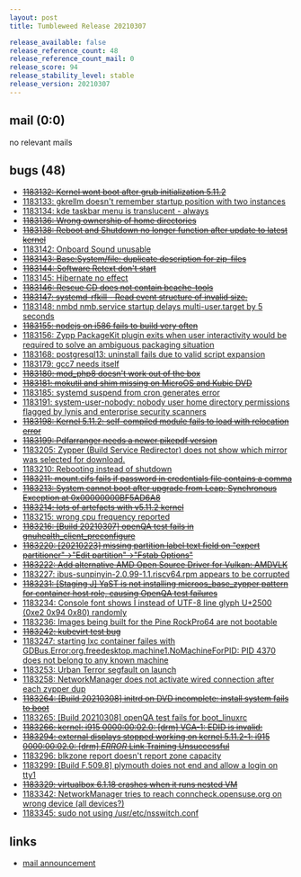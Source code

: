 ```yaml
---
layout: post
title: Tumbleweed Release 20210307

release_available: false
release_reference_count: 48
release_reference_count_mail: 0
release_score: 94
release_stability_level: stable
release_version: 20210307
---
```


## mail (0:0)

no relevant mails

## bugs (48)

<!--more-->

- ~~[1183132: Kernel wont boot after grub initialization 5.11.2](https://bugzilla.opensuse.org/show_bug.cgi?id=1183132)~~
- [1183133: gkrellm doesn't remember startup position with two instances](https://bugzilla.opensuse.org/show_bug.cgi?id=1183133)
- [1183134: kde taskbar menu is translucent - always](https://bugzilla.opensuse.org/show_bug.cgi?id=1183134)
- ~~[1183136: Wrong ownership of home directories](https://bugzilla.opensuse.org/show_bug.cgi?id=1183136)~~
- ~~[1183138: Reboot and Shutdown no longer function after update to latest kernel](https://bugzilla.opensuse.org/show_bug.cgi?id=1183138)~~
- [1183142: Onboard Sound unusable](https://bugzilla.opensuse.org/show_bug.cgi?id=1183142)
- ~~[1183143: Base:System/file: duplicate description for zip-files](https://bugzilla.opensuse.org/show_bug.cgi?id=1183143)~~
- ~~[1183144: Software Retext don't start](https://bugzilla.opensuse.org/show_bug.cgi?id=1183144)~~
- [1183145: Hibernate no effect](https://bugzilla.opensuse.org/show_bug.cgi?id=1183145)
- ~~[1183146: Rescue CD does not contain bcache-tools](https://bugzilla.opensuse.org/show_bug.cgi?id=1183146)~~
- ~~[1183147: systemd-rfkill - Read event structure of invalid size.](https://bugzilla.opensuse.org/show_bug.cgi?id=1183147)~~
- [1183148: nmbd nmb.service startup delays multi-user.target by 5 seconds](https://bugzilla.opensuse.org/show_bug.cgi?id=1183148)
- ~~[1183155: nodejs on i586 fails to build very often](https://bugzilla.opensuse.org/show_bug.cgi?id=1183155)~~
- [1183156: Zypp PackageKit plugin exits when user interactivity would be required to solve an ambiguous packaging situation](https://bugzilla.opensuse.org/show_bug.cgi?id=1183156)
- [1183168: postgresql13: uninstall fails due to valid script expansion](https://bugzilla.opensuse.org/show_bug.cgi?id=1183168)
- [1183179: gcc7 needs itself](https://bugzilla.opensuse.org/show_bug.cgi?id=1183179)
- ~~[1183180: mod_php8 doesn't work out of the box](https://bugzilla.opensuse.org/show_bug.cgi?id=1183180)~~
- ~~[1183181: mokutil and shim missing on MicroOS and Kubic DVD](https://bugzilla.opensuse.org/show_bug.cgi?id=1183181)~~
- [1183185: systemd suspend from cron generates error](https://bugzilla.opensuse.org/show_bug.cgi?id=1183185)
- [1183191: system-user-nobody: nobody user home directory permissions flagged by lynis and enterprise security scanners](https://bugzilla.opensuse.org/show_bug.cgi?id=1183191)
- ~~[1183198: Kernel 5.11.2: self-compiled module fails to load with relocation error](https://bugzilla.opensuse.org/show_bug.cgi?id=1183198)~~
- ~~[1183199: Pdfarranger needs a newer pikepdf version](https://bugzilla.opensuse.org/show_bug.cgi?id=1183199)~~
- [1183205: Zypper (Build Service Redirector) does not show which mirror was selected for download.](https://bugzilla.opensuse.org/show_bug.cgi?id=1183205)
- [1183210: Rebooting instead of shutdown](https://bugzilla.opensuse.org/show_bug.cgi?id=1183210)
- ~~[1183211: mount.cifs fails if password in credentials file contains a comma](https://bugzilla.opensuse.org/show_bug.cgi?id=1183211)~~
- ~~[1183213: System cannot boot after upgrade from Leap: Synchronous Exception at 0x00000000BF5AD6A8](https://bugzilla.opensuse.org/show_bug.cgi?id=1183213)~~
- ~~[1183214: lots of artefacts with v5.11.2 kernel](https://bugzilla.opensuse.org/show_bug.cgi?id=1183214)~~
- [1183215: wrong cpu frequency reported](https://bugzilla.opensuse.org/show_bug.cgi?id=1183215)
- ~~[1183216: \[Build 20210307\] openQA test fails in gnuhealth_client_preconfigure](https://bugzilla.opensuse.org/show_bug.cgi?id=1183216)~~
- ~~[1183220: \[20210223\] missing partition label text field on "expert partitioner"->"Edit partition"->"Fstab Options"](https://bugzilla.opensuse.org/show_bug.cgi?id=1183220)~~
- ~~[1183222: Add alternative AMD Open Source Driver for Vulkan: AMDVLK](https://bugzilla.opensuse.org/show_bug.cgi?id=1183222)~~
- [1183227: ibus-sunpinyin-2.0.99-1.1.riscv64.rpm appears to be corrupted](https://bugzilla.opensuse.org/show_bug.cgi?id=1183227)
- ~~[1183231: \[Staging J\] YaST is not installing microos_base_zypper pattern for container host role, causing OpenQA test failures](https://bugzilla.opensuse.org/show_bug.cgi?id=1183231)~~
- [1183234: Console font shows Ì instead of UTF-8 line glyph U+2500 (0xe2 0x94 0x80) randomly](https://bugzilla.opensuse.org/show_bug.cgi?id=1183234)
- [1183236: Images being built for the Pine RockPro64 are not bootable](https://bugzilla.opensuse.org/show_bug.cgi?id=1183236)
- ~~[1183242: kubevirt test bug](https://bugzilla.opensuse.org/show_bug.cgi?id=1183242)~~
- [1183247: starting lxc container failes with GDBus.Error:org.freedesktop.machine1.NoMachineForPID: PID 4370 does not belong to any known machine](https://bugzilla.opensuse.org/show_bug.cgi?id=1183247)
- [1183253: Urban Terror segfault on launch](https://bugzilla.opensuse.org/show_bug.cgi?id=1183253)
- [1183258: NetworkManager does not activate wired connection after each zypper dup](https://bugzilla.opensuse.org/show_bug.cgi?id=1183258)
- ~~[1183264: \[Build 20210308\] initrd on DVD incomplete: install system fails to boot](https://bugzilla.opensuse.org/show_bug.cgi?id=1183264)~~
- [1183265: \[Build 20210308\] openQA test fails for boot_linuxrc](https://bugzilla.opensuse.org/show_bug.cgi?id=1183265)
- ~~[1183266: kernel: i915 0000:00:02.0: \[drm\] VGA-1: EDID is invalid:](https://bugzilla.opensuse.org/show_bug.cgi?id=1183266)~~
- ~~[1183294: external displays stopped working on kernel 5.11.2-1: i915 0000:00:02.0: \[drm\] *ERROR* Link Training Unsuccessful](https://bugzilla.opensuse.org/show_bug.cgi?id=1183294)~~
- [1183296: blkzone report doesn't report zone capacity](https://bugzilla.opensuse.org/show_bug.cgi?id=1183296)
- [1183299: \[Build F.509.8\] plymouth doies not end and allow a login on tty1](https://bugzilla.opensuse.org/show_bug.cgi?id=1183299)
- ~~[1183329: virtualbox 6.1.18 crashes when it runs nested VM](https://bugzilla.opensuse.org/show_bug.cgi?id=1183329)~~
- [1183342: NetworkManager tries to reach conncheck.opensuse.org on wrong device (all devices?)](https://bugzilla.opensuse.org/show_bug.cgi?id=1183342)
- [1183345: sudo not using /usr/etc/nsswitch.conf](https://bugzilla.opensuse.org/show_bug.cgi?id=1183345)



## links

- [mail announcement](https://github.com/boombatower/tumbleweed-review/issues/10)

